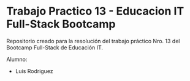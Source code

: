 # Trabajo Practico 13 - Educacion IT Full-Stack Bootcamp

Repositorio creado para la resolución del trabajo práctico Nro. 13 del Bootcamp Full-Stack de Educación IT.

Alumno:
  - Luis Rodriguez

